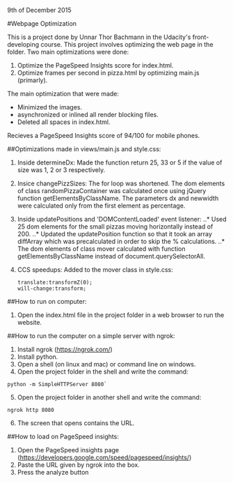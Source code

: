 9th of December 2015

#Webpage Optimization

This is a project done by Unnar Thor Bachmann in the Udacity's front-developing course.
This project involves optimizing the web page in the folder.
Two main optimizations were done:

1. Optimize the PageSpeed Insights score for index.html.
2. Optimize frames per second in pizza.html by optimizing main.js (primarly).

The main optimization that were made:

* Minimized the images.
* asynchronized or inlined all render blocking files.
* Deleted all spaces in index.html.

Recieves a PageSpeed Insights score of 94/100 for mobile phones.


##Optimizations made in views/main.js and style.css:


1. Inside determineDx:
   Made the function return 25, 33 or 5 if the value of size was
   1, 2 or 3 respectively.

2. Insice changePizzSizes:
   The for loop was shortened. The dom elements of class
   randomPizzaContainer was calculated once using jQuery function getElementsByClassName. 
   The parameters dx and newwidth were calculated
   only from the first element as percentage.

3. Inside updatePositions and 'DOMContentLoaded' event listener:
   ..* Used 25 dom elements for the small pizzas moving 
      horizontally instead of 200.
   ..* Updated the updatePosition function so that it took an array diffArray 
      which was precalculated in order to skip the % calculations.
   ..* The dom  elements of class mover calculated
      with function getElementsByClassName instead of 
      document.querySelectorAll.

4. CCS speedups:
   Added to the mover class in style.css:
   ```
   translate:transformZ(0);
   will-change:transform;
   ```
##How to run on computer: 

1. Open the index.html file in the project folder in a web browser to run the website.

##How to run the computer on a simple server with ngrok:


1. Install  ngrok (https://ngrok.com/)
2. Install python.
3. Open a shell (on linux and mac) or command line on windows.
4. Open the project folder in the shell and write the command:
```
python -m SimpleHTTPServer 8080`
```
5. Open the project folder in another shell and write the command:
```
ngrok http 8080
```
6. The screen that opens contains the URL.

##How to load on PageSpeed insights:

1. Open the PageSpeed insights page (https://developers.google.com/speed/pagespeed/insights/)
2. Paste the URL given by ngrok into the box.
3. Press the analyze button

